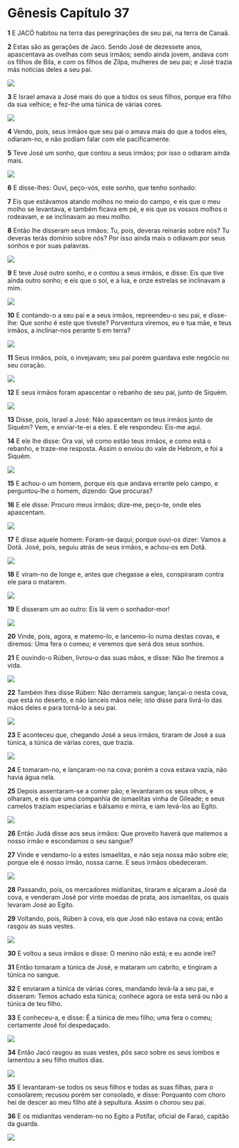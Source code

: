 # Gênesis Capítulo 37

**1** 	E JACÓ habitou na terra das peregrinações de seu pai, na terra de Canaã.

**2** 	Estas são as gerações de Jacó. Sendo José de dezessete anos, apascentava as ovelhas com seus irmãos; sendo ainda jovem, andava com os filhos de Bila, e com os filhos de Zilpa, mulheres de seu pai; e José trazia más notícias deles a seu pai.

![](../Images/SweetPublishing/1-37-2.jpg) 

**3** 	E Israel amava a José mais do que a todos os seus filhos, porque era filho da sua velhice; e fez-lhe uma túnica de várias cores.

![](../Images/SweetPublishing/1-37-1.jpg) 

**4** 	Vendo, pois, seus irmãos que seu pai o amava mais do que a todos eles, odiaram-no, e não podiam falar com ele pacificamente.

**5** 	Teve José um sonho, que contou a seus irmãos; por isso o odiaram ainda mais.

![](../Images/SweetPublishing/1-37-3.jpg) 

**6** 	E disse-lhes: Ouvi, peço-vos, este sonho, que tenho sonhado:

**7** 	Eis que estávamos atando molhos no meio do campo, e eis que o meu molho se levantava, e também ficava em pé, e eis que os vossos molhos o rodeavam, e se inclinavam ao meu molho.

**8** 	Então lhe disseram seus irmãos: Tu, pois, deveras reinarás sobre nós? Tu deveras terás domínio sobre nós? Por isso ainda mais o odiavam por seus sonhos e por suas palavras.

![](../Images/SweetPublishing/1-37-4.jpg) 

**9** 	E teve José outro sonho, e o contou a seus irmãos, e disse: Eis que tive ainda outro sonho; e eis que o sol, e a lua, e onze estrelas se inclinavam a mim.

![](../Images/SweetPublishing/1-37-5.jpg) 

**10** 	E contando-o a seu pai e a seus irmãos, repreendeu-o seu pai, e disse-lhe: Que sonho é este que tiveste? Porventura viremos, eu e tua mãe, e teus irmãos, a inclinar-nos perante ti em terra?

![](../Images/SweetPublishing/1-37-6.jpg) 

**11** 	Seus irmãos, pois, o invejavam; seu pai porém guardava este negócio no seu coração.

![](../Images/SweetPublishing/1-37-7.jpg) 

**12** 	E seus irmãos foram apascentar o rebanho de seu pai, junto de Siquém.

![](../Images/SweetPublishing/1-37-8.jpg) 

**13** 	Disse, pois, Israel a José: Não apascentam os teus irmãos junto de Siquém? Vem, e enviar-te-ei a eles. E ele respondeu: Eis-me aqui.

**14** 	E ele lhe disse: Ora vai, vê como estão teus irmãos, e como está o rebanho, e traze-me resposta. Assim o enviou do vale de Hebrom, e foi a Siquém.

![](../Images/SweetPublishing/1-37-9.jpg) 

**15** 	E achou-o um homem, porque eis que andava errante pelo campo, e perguntou-lhe o homem, dizendo: Que procuras?

**16** 	E ele disse: Procuro meus irmãos; dize-me, peço-te, onde eles apascentam.

![](../Images/SweetPublishing/1-37-10.jpg) 

**17** 	E disse aquele homem: Foram-se daqui; porque ouvi-os dizer: Vamos a Dotã. José, pois, seguiu atrás de seus irmãos, e achou-os em Dotã.

![](../Images/SweetPublishing/1-37-11.jpg) 

**18** 	E viram-no de longe e, antes que chegasse a eles, conspiraram contra ele para o matarem.

![](../Images/SweetPublishing/1-37-12.jpg) 

**19** 	E disseram um ao outro: Eis lá vem o sonhador-mor!

![](../Images/SweetPublishing/1-37-13.jpg) 

**20** 	Vinde, pois, agora, e matemo-lo, e lancemo-lo numa destas covas, e diremos: Uma fera o comeu; e veremos que será dos seus sonhos.

**21** 	E ouvindo-o Rúben, livrou-o das suas mãos, e disse: Não lhe tiremos a vida.

![](../Images/SweetPublishing/1-37-14.jpg) 

**22** 	Também lhes disse Rúben: Não derrameis sangue; lançai-o nesta cova, que está no deserto, e não lanceis mãos nele; isto disse para livrá-lo das mãos deles e para torná-lo a seu pai.

![](../Images/SweetPublishing/1-37-15.jpg) 

**23** 	E aconteceu que, chegando José a seus irmãos, tiraram de José a sua túnica, a túnica de várias cores, que trazia.

![](../Images/SweetPublishing/1-37-16.jpg) 

**24** 	E tomaram-no, e lançaram-no na cova; porém a cova estava vazia, não havia água nela.

**25** 	Depois assentaram-se a comer pão; e levantaram os seus olhos, e olharam, e eis que uma companhia de ismaelitas vinha de Gileade; e seus camelos traziam especiarias e bálsamo e mirra, e iam levá-los ao Egito.

![](../Images/SweetPublishing/1-37-17.jpg) 

**26** 	Então Judá disse aos seus irmãos: Que proveito haverá que matemos a nosso irmão e escondamos o seu sangue?

**27** 	Vinde e vendamo-lo a estes ismaelitas, e não seja nossa mão sobre ele; porque ele é nosso irmão, nossa carne. E seus irmãos obedeceram.

![](../Images/SweetPublishing/1-37-18.jpg) 

**28** 	Passando, pois, os mercadores midianitas, tiraram e alçaram a José da cova, e venderam José por vinte moedas de prata, aos ismaelitas, os quais levaram José ao Egito.

**29** 	Voltando, pois, Rúben à cova, eis que José não estava na cova; então rasgou as suas vestes.

![](../Images/SweetPublishing/1-37-19.jpg) 

**30** 	E voltou a seus irmãos e disse: O menino não está; e eu aonde irei?

**31** 	Então tomaram a túnica de José, e mataram um cabrito, e tingiram a túnica no sangue.

**32** 	E enviaram a túnica de várias cores, mandando levá-la a seu pai, e disseram: Temos achado esta túnica; conhece agora se esta será ou não a túnica de teu filho.

**33** 	E conheceu-a, e disse: É a túnica de meu filho; uma fera o comeu; certamente José foi despedaçado.

![](../Images/SweetPublishing/1-37-20.jpg) 

**34** 	Então Jacó rasgou as suas vestes, pôs saco sobre os seus lombos e lamentou a seu filho muitos dias.

![](../Images/SweetPublishing/1-37-21.jpg) 

**35** 	E levantaram-se todos os seus filhos e todas as suas filhas, para o consolarem; recusou porém ser consolado, e disse: Porquanto com choro hei de descer ao meu filho até à sepultura. Assim o chorou seu pai.

**36** 	E os midianitas venderam-no no Egito a Potifar, oficial de Faraó, capitão da guarda.

![](../Images/SweetPublishing/1-37-22.jpg) 


